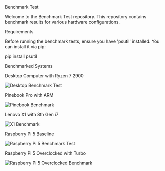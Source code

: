 Benchmark Test

Welcome to the Benchmark Test repository. This repository contains benchmark results for various hardware configurations.

Requirements

Before running the benchmark tests, ensure you have 'psutil' installed. You can install it via pip:

pip install psutil

Benchmarked Systems

Desktop Computer with Ryzen 7 2900

![Desktop Benchmark Test](https://github.com/Techhead404/BenchmarkTest/assets/9221147/f1ac8d26-689a-40fb-9e71-7529997c6fb5)

Pinebook Pro with ARM

![Pinebook Benchmark](https://github.com/Techhead404/BenchmarkTest/assets/9221147/a8cdc1a3-2a01-4d8b-a9a8-7c791d453036)

Lenovo X1 with 8th Gen i7

![X1 Benchmark](https://github.com/Techhead404/BenchmarkTest/assets/9221147/c8d54808-040f-4ea1-bad6-809094835d5b)

Raspberry Pi 5 Baseline

![Raspberry Pi 5 Benchmark Test](https://github.com/Techhead404/BenchmarkTest/assets/9221147/05de54c8-cf22-4f26-b6cd-42f6a3a306fa)

Raspberry Pi 5 Overclocked with Turbo

![Raspberry Pi 5 Overclocked Benchmark](https://github.com/Techhead404/BenchmarkTest/assets/9221147/846335a0-2566-4595-8149-36e2ff185bec)
